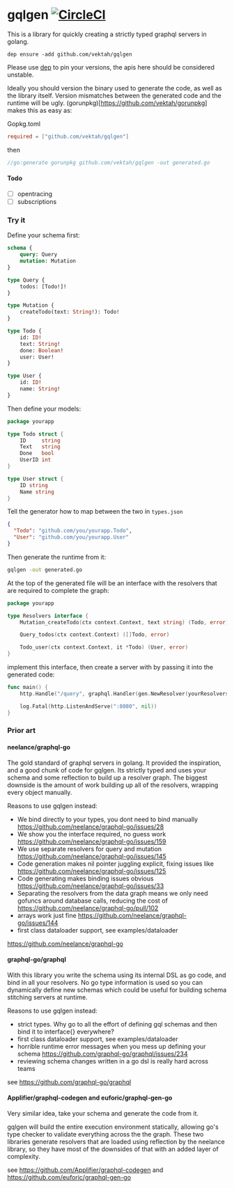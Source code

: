 # gqlgen [![CircleCI](https://circleci.com/gh/Vektah/gqlgen.svg?style=svg)](https://circleci.com/gh/Vektah/gqlgen)

This is a library for quickly creating a strictly typed graphql servers in golang.

`dep ensure -add github.com/vektah/gqlgen`

Please use [dep](https://github.com/golang/dep) to pin your versions, the apis here should be considered unstable.

Ideally you should version the binary used to generate the code, as well as the library itself. Version mismatches
between the generated code and the runtime will be ugly. (gorunpkg)[https://github.com/vektah/gorunpkg] makes this
as easy as:

Gopkg.toml
```toml
required = ["github.com/vektah/gqlgen"]  
```

then
```go
//go:generate gorunpkg github.com/vektah/gqlgen -out generated.go
```

#### Todo

 - [ ] opentracing
 - [ ] subscriptions

### Try it

Define your schema first:
```graphql schema
schema {
	query: Query
	mutation: Mutation
}

type Query {
	todos: [Todo!]!
}

type Mutation {
	createTodo(text: String!): Todo!
}

type Todo {
	id: ID!
	text: String!
	done: Boolean!
	user: User!
}

type User {
    id: ID!
    name: String!
}
```

Then define your models:
```go
package yourapp

type Todo struct {
	ID     string
	Text   string
	Done   bool
	UserID int
}

type User struct {
    ID string	
    Name string
}
```

Tell the generator how to map between the two in `types.json`
```json
{
  "Todo": "github.com/you/yourapp.Todo",
  "User": "github.com/you/yourapp.User"
}
```

Then generate the runtime from it:
```bash
gqlgen -out generated.go
```

At the top of the generated file will be an interface with the resolvers that are required to complete the graph:
```go
package yourapp

type Resolvers interface {
	Mutation_createTodo(ctx context.Context, text string) (Todo, error)

	Query_todos(ctx context.Context) ([]Todo, error)

	Todo_user(ctx context.Context, it *Todo) (User, error)
}
```

implement this interface, then create a server with by passing it into the generated code:
```go 
func main() {
	http.Handle("/query", graphql.Handler(gen.NewResolver(yourResolvers{})))

	log.Fatal(http.ListenAndServe(":8080", nil))
}
```

### Prior art

#### neelance/graphql-go

The gold standard of graphql servers in golang. It provided the inspiration, and a good chunk of code for gqlgen. Its
strictly typed and uses your schema and some reflection to build up a resolver graph. The biggest downside is the amount
of work building up all of the resolvers, wrapping every object manually.

Reasons to use gqlgen instead:
 - We bind directly to your types, you dont need to bind manually https://github.com/neelance/graphql-go/issues/28
 - We show you the interface required, no guess work https://github.com/neelance/graphql-go/issues/159
 - We use separate resolvers for query and mutation https://github.com/neelance/graphql-go/issues/145
 - Code generation makes nil pointer juggling explicit, fixing issues like https://github.com/neelance/graphql-go/issues/125 
 - Code generating makes binding issues obvious https://github.com/neelance/graphql-go/issues/33
 - Separating the resolvers from the data graph means we only need gofuncs around database calls, reducing the cost of https://github.com/neelance/graphql-go/pull/102 
 - arrays work just fine https://github.com/neelance/graphql-go/issues/144
 - first class dataloader support, see examples/dataloader

https://github.com/neelance/graphql-go

#### graphql-go/graphql

With this library you write the schema using its internal DSL as go code, and bind in all your resolvers. No go type
information is used so you can dynamically define new schemas which could be useful for building schema stitching
servers at runtime.

Reasons to use gqlgen instead:
 - strict types. Why go to all the effort of defining gql schemas and then bind it to interface{} everywhere?
 - first class dataloader support, see examples/dataloader
 - horrible runtime error messages when you mess up defining your schema https://github.com/graphql-go/graphql/issues/234
 - reviewing schema changes written in a go dsl is really hard across teams

see https://github.com/graphql-go/graphql

#### Applifier/graphql-codegen and euforic/graphql-gen-go

Very similar idea, take your schema and generate the code from it.

gqlgen will build the entire execution environment statically, allowing go's type checker to validate everything across
the the graph. These two libraries generate resolvers that are loaded using reflection by the neelance library, so they
have most of the downsides of that with an added layer of complexity.

see https://github.com/Applifier/graphql-codegen and https://github.com/euforic/graphql-gen-go
